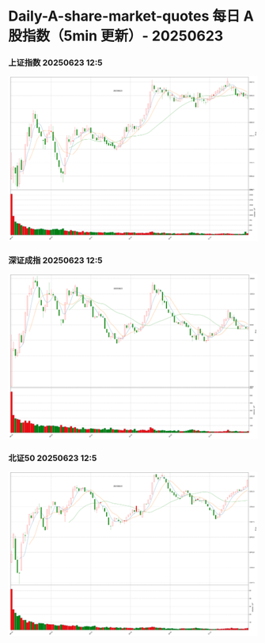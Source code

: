 
# Daily-A-share-market-quotes 每日 A 股指数（5min 更新）- 20250623

### 上证指数 20250623 12:5
![](./fig/2025/6/20250623-sh000001.png)

### 深证成指 20250623 12:5
![](./fig/2025/6/20250623-sz399001.png)

### 北证50 20250623 12:5
![](./fig/2025/6/20250623-bj899050.png)
